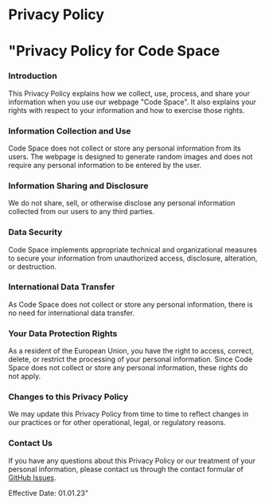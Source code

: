# Privacy Policy


# "Privacy Policy for Code Space

### Introduction
This Privacy Policy explains how we collect, use, process, and share your information when you use our webpage "Code Space". It also explains your rights with respect to your information and how to exercise those rights.

### Information Collection and Use
Code Space does not collect or store any personal information from its users. The webpage is designed to generate random images and does not require any personal information to be entered by the user.

### Information Sharing and Disclosure
We do not share, sell, or otherwise disclose any personal information collected from our users to any third parties.

### Data Security
Code Space implements appropriate technical and organizational measures to secure your information from unauthorized access, disclosure, alteration, or destruction.

### International Data Transfer
As Code Space does not collect or store any personal information, there is no need for international data transfer.

### Your Data Protection Rights
As a resident of the European Union, you have the right to access, correct, delete, or restrict the processing of your personal information. Since Code Space does not collect or store any personal information, these rights do not apply.

### Changes to this Privacy Policy
We may update this Privacy Policy from time to time to reflect changes in our practices or for other operational, legal, or regulatory reasons.

### Contact Us
If you have any questions about this Privacy Policy or our treatment of your personal information, please contact us through the contact formular of [GitHub Issues](https://github.com/codespacedev/code-space-page/issues/new/choose).

Effective Date: 01.01.23"



